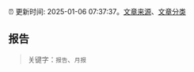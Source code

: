:alarm_clock: 更新时间: 2025-01-06 07:37:37。[文章来源](/README.md)、[文章分类](/TAGS.md)

## 报告


> 关键字：`报告`、`月报`



